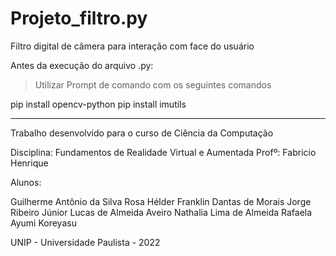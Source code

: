 # Projeto_filtro.py
Filtro digital de câmera para interação com face do usuário

Antes da execução do arquivo .py:

> Utilizar Prompt de comando com os seguintes comandos

pip install opencv-python
pip install imutils

- - - - - - - - - - - - - - - - - - - - - - - - - - - - - - 

Trabalho desenvolvido para o curso de Ciência da Computação

Disciplina: Fundamentos de Realidade Virtual e Aumentada
Profº: Fabricio Henrique

Alunos: 

Guilherme Antônio da Silva Rosa
Hélder Franklin Dantas de Morais
Jorge Ribeiro Júnior
Lucas de Almeida Aveiro
Nathalia Lima de Almeida
Rafaela Ayumi Koreyasu

UNIP - Universidade Paulista - 2022
